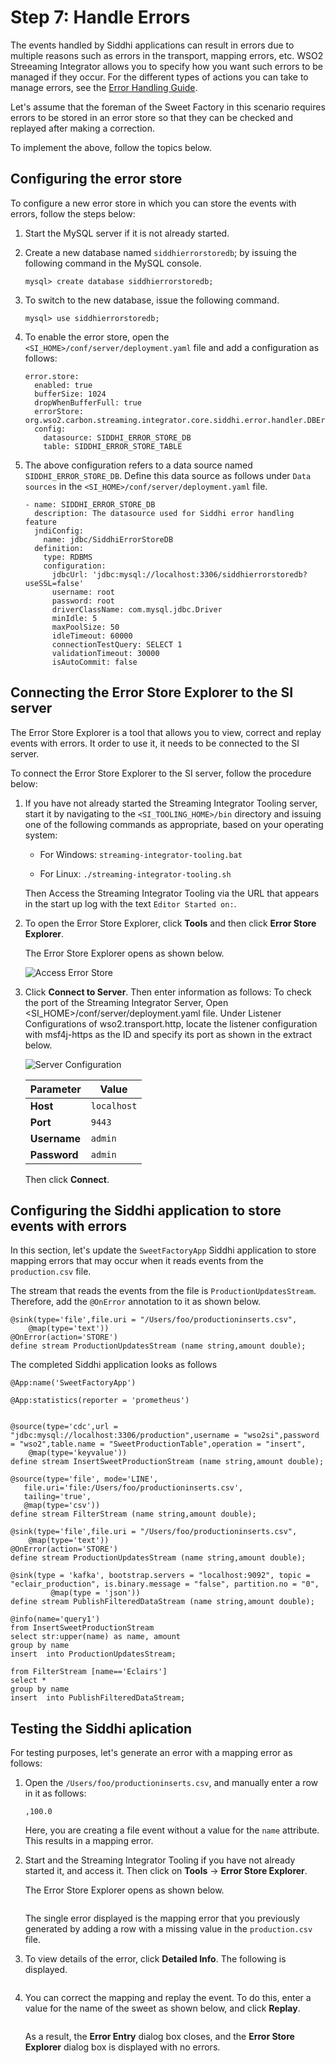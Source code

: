 # Step 7: Handle Errors

The events handled by Siddhi applications can result in errors due to multiple reasons such as errors in the transport, mapping errors, etc. WSO2 Streeaming Integrator allows you to specify how you want such errors to be managed if they occur. For the different types of actions you can take to manage errors, see the [Error Handling Guide](../../guides/handling-errors.md).

Let's assume that the foreman of the Sweet Factory in this scenario requires errors to be stored in an error store so that they can be checked and replayed after making a correction.

To implement the above, follow the topics below.

## Configuring the error store

To configure a new error store in which you can store the events with errors, follow the steps below:

1. Start the MySQL server if it is not already started.

2. Create a new database named `siddhierrorstoredb`; by issuing the following command in the MySQL console.

    `mysql> create database siddhierrorstoredb;`
    
3. To switch to the new database, issue the following command.

    `mysql> use siddhierrorstoredb;`
    
4. To enable the error store, open the `<SI_HOME>/conf/server/deployment.yaml` file and add a configuration as follows:

    ```
    error.store:
      enabled: true
      bufferSize: 1024
      dropWhenBufferFull: true
      errorStore: org.wso2.carbon.streaming.integrator.core.siddhi.error.handler.DBErrorStore
      config:
        datasource: SIDDHI_ERROR_STORE_DB
        table: SIDDHI_ERROR_STORE_TABLE
    ```
5. The above configuration refers to a data source named `SIDDHI_ERROR_STORE_DB`. Define this data source as follows under `Data sources` in the `<SI_HOME>/conf/server/deployment.yaml` file.

    ```
    - name: SIDDHI_ERROR_STORE_DB
      description: The datasource used for Siddhi error handling feature
      jndiConfig:
        name: jdbc/SiddhiErrorStoreDB
      definition:
        type: RDBMS
        configuration:
          jdbcUrl: 'jdbc:mysql://localhost:3306/siddhierrorstoredb?useSSL=false'
          username: root
          password: root
          driverClassName: com.mysql.jdbc.Driver
          minIdle: 5
          maxPoolSize: 50
          idleTimeout: 60000
          connectionTestQuery: SELECT 1
          validationTimeout: 30000
          isAutoCommit: false
    ```

## Connecting the Error Store Explorer to the SI server

The Error Store Explorer is a tool that allows you to view, correct and replay events with errors. It order to use it, it needs to be connected to the SI server.

To connect the Error Store Explorer to the SI server, follow the procedure below:

1. If you have not already started the Streaming Integrator Tooling server, start it by navigating to the `<SI_TOOLING_HOME>/bin` directory and issuing one of the following commands as appropriate, based on your operating system:
                                                 
     - For Windows: `streaming-integrator-tooling.bat`
    
     - For Linux: `./streaming-integrator-tooling.sh`
     
    Then Access the Streaming Integrator Tooling via the URL that appears in the start up log with the text `Editor Started on:`.
       
2. To open the Error Store Explorer, click **Tools** and then click **Error Store Explorer**.

    The Error Store Explorer opens as shown below. 
   
    ![Access Error Store](../../images/handling-requests-with-errors/error-store-explorer-without-server.png)
   
3. Click **Connect to Server**. Then enter information as follows:
   To check the port of the Streaming Integrator Server, Open <SI_HOME>/conf/server/deployment.yaml file. Under Listener Configurations of wso2.transport.http, locate the listener configuration with msf4j-https as the ID and specify its port as shown in the extract below.

    ![Server Configuration](../../images/quick-start-guide-101/connect-error-store.png)

    |**Parameter**|**Value**    |
    |-------------|-------------|
    |**Host**     | `localhost` |
    |**Port**     | `9443`      |
    |**Username** | `admin`     |
    |**Password** | `admin`     |
    
    Then click **Connect**.

## Configuring the Siddhi application to store events with errors

In this section, let's update the `SweetFactoryApp` Siddhi application to store mapping errors that may occur when it reads events  from the `production.csv` file.

The stream that reads the events from the file is `ProductionUpdatesStream`. Therefore, add the `@OnError` annotation to it as shown below.

```
@sink(type='file',file.uri = "/Users/foo/productioninserts.csv",
	@map(type='text'))
@OnError(action='STORE')
define stream ProductionUpdatesStream (name string,amount double);
```


The completed Siddhi application looks as follows

```
@App:name('SweetFactoryApp')

@App:statistics(reporter = 'prometheus')


@source(type='cdc',url = "jdbc:mysql://localhost:3306/production",username = "wso2si",password = "wso2",table.name = "SweetProductionTable",operation = "insert",
	@map(type='keyvalue'))
define stream InsertSweetProductionStream (name string,amount double);

@source(type='file', mode='LINE',
   file.uri='file:/Users/foo/productioninserts.csv',
   tailing='true',
   @map(type='csv'))
define stream FilterStream (name string,amount double);

@sink(type='file',file.uri = "/Users/foo/productioninserts.csv",
	@map(type='text'))
@OnError(action='STORE')
define stream ProductionUpdatesStream (name string,amount double);

@sink(type = 'kafka', bootstrap.servers = "localhost:9092", topic = "eclair_production", is.binary.message = "false", partition.no = "0",
         @map(type = 'json'))
define stream PublishFilteredDataStream (name string,amount double);

@info(name='query1')
from InsertSweetProductionStream 
select str:upper(name) as name, amount 
group by name 
insert  into ProductionUpdatesStream;

from FilterStream [name=='Eclairs']
select * 
group by name 
insert  into PublishFilteredDataStream;
```

## Testing the Siddhi aplication

For testing purposes, let's generate an error with a mapping error as follows:

1. Open the `/Users/foo/productioninserts.csv`, and manually enter a row in it as follows:

    `,100.0`
    
    Here, you are creating a file event without a value for the `name` attribute. This results in a mapping error.
    
2. Start and the Streaming Integrator Tooling if you have not already started it, and access it. Then click on **Tools** -> **Error Store Explorer**.

    The Error Store Explorer opens as shown below.
    
    <IMAGE>
    
    The single error displayed is the mapping error that you previously generated by adding a row with a missing value in the `production.csv` file.
    
3. To view details of the error, click **Detailed Info**. The following is displayed.

    <IMAGE>
    
4. You can correct the mapping and replay the event. To do this, enter a value for the name of the sweet as shown below, and click **Replay**.

    <IMAGE>
    
    As a result, the **Error Entry** dialog box closes, and the **Error Store Explorer** dialog box is displayed with no errors.






